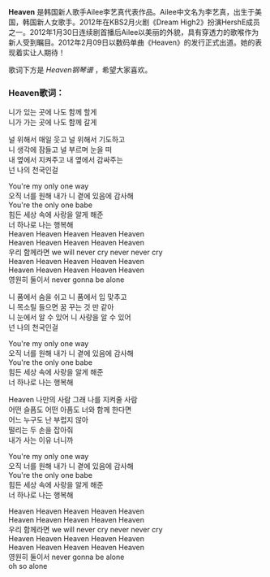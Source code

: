 

**Heaven** 是韩国新人歌手Ailee李艺真代表作品。Ailee中文名为李艺真，出生于美国，韩国新人女歌手。2012年在KBS2月火剧《Dream
High2》扮演HershE成员之一。2012年1月30日连续剧首播后Ailee以美丽的外貌，具有穿透力的歌喉作为新人受到瞩目。2012年2月09日以数码单曲《Heaven》的发行正式出道。她的表现着实让人期待！

  
歌词下方是 _Heaven钢琴谱_ ，希望大家喜欢。

### Heaven歌词：

니가 있는 곳에 나도 함께 할게  
니가 가는 곳에 나도 함께 갈게

널 위해서 매일 웃고 널 위해서 기도하고  
니 생각에 잠들고 널 부르며 눈을 떠  
내 옆에서 지켜주고 내 옆에서 감싸주는  
넌 나의 천국인걸

You're my only one way  
오직 너를 원해 내가 니 곁에 있음에 감사해  
You're the only one babe  
힘든 세상 속에 사랑을 알게 해준  
너 하나로 나는 행복해  
Heaven Heaven Heaven Heaven Heaven  
Heaven Heaven Heaven Heaven Heaven  
우리 함께라면 we will never cry never never cry  
Heaven Heaven Heaven Heaven Heaven  
Heaven Heaven Heaven Heaven Heaven  
영원히 둘이서 never gonna be alone

니 품에서 숨을 쉬고 니 품에서 입 맞추고  
니 목소릴 들으면 꿈 꾸는 것 만 같아  
니 눈에서 알 수 있어 니 사랑을 알 수 있어  
넌 나의 천국인걸

You're my only one way  
오직 너를 원해 내가 니 곁에 있음에 감사해  
You're the only one babe  
힘든 세상 속에 사랑을 알게 해준  
너 하나로 나는 행복해

Heaven 나만의 사람 그래 나를 지켜줄 사람  
어떤 슬픔도 어떤 아픔도 너와 함께 한다면  
어느 누구도 난 부럽지 않아  
떨리는 두 손을 잡아줘  
내가 사는 이유 너니까

You're my only one way  
오직 너를 원해 내가 니 곁에 있음에 감사해  
You're the only one babe  
힘든 세상 속에 사랑을 알게 해준  
너 하나로 나는 행복해

Heaven Heaven Heaven Heaven Heaven  
Heaven Heaven Heaven Heaven Heaven  
우리 함께라면 we will never cry never never cry  
Heaven Heaven Heaven Heaven Heaven  
Heaven Heaven Heaven Heaven Heaven  
영원히 둘이서 never gonna be alone  
oh so alone

